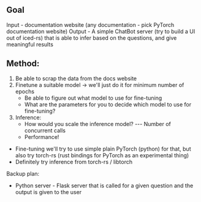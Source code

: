 ## Goal

Input - documentation website (any documentation - pick PyTorch documentation website)
Output - A simple ChatBot server (try to build a UI out of iced-rs) that is able to infer based on the questions, and give meaningful results

## Method:

1. Be able to scrap the data from the docs website
2. Finetune a suitable model -> we'll just do it for minimum number of epochs
    - Be able to figure out what model to use for fine-tuning
    - What are the parameters for you to decide which model to use for fine-tuning?
3. Inference:
    - How would you scale the inference model? --- Number of concurrent calls
    - Performance!

- Fine-tuning we'll try to use simple plain PyTorch (python) for that, but also try torch-rs (rust bindings for PyTorch as an experimental thing)
- Definitely try inference from torch-rs / libtorch

Backup plan:

- Python server - Flask server that is called for a given question and the output is given to the user
